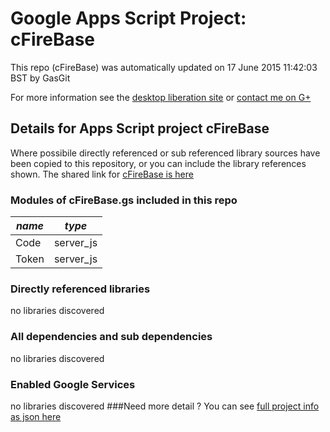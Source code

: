 # Google Apps Script Project: cFireBase
This repo (cFireBase) was automatically updated on 17 June 2015 11:42:03 BST by GasGit

For more information see the [desktop liberation site](http://ramblings.mcpher.com/Home/excelquirks/drivesdk/gettinggithubready "desktop liberation") or [contact me on G+](https://plus.google.com/+BruceMcpherson "Bruce McPherson - GDE")
## Details for Apps Script project cFireBase
Where possibile directly referenced or sub referenced library sources have been copied to this repository, or you can include the library references shown. 
The shared link for [cFireBase is here](https://script.google.com/d/18qhPwatsNUfbJTHBQ1bmsZBKjQsPxj_hMC59zowprZCSFT1z0IrLcMu1/edit?usp=sharing "open in the GAS IDE")

### Modules of cFireBase.gs included in this repo
*name*|*type*
--- | --- 
Code| server_js
Token| server_js
### Directly referenced libraries
no libraries discovered
### All dependencies and sub dependencies
no libraries discovered
### Enabled Google Services
no libraries discovered
###Need more detail ?
You can see [full project info as json here](info.json)
